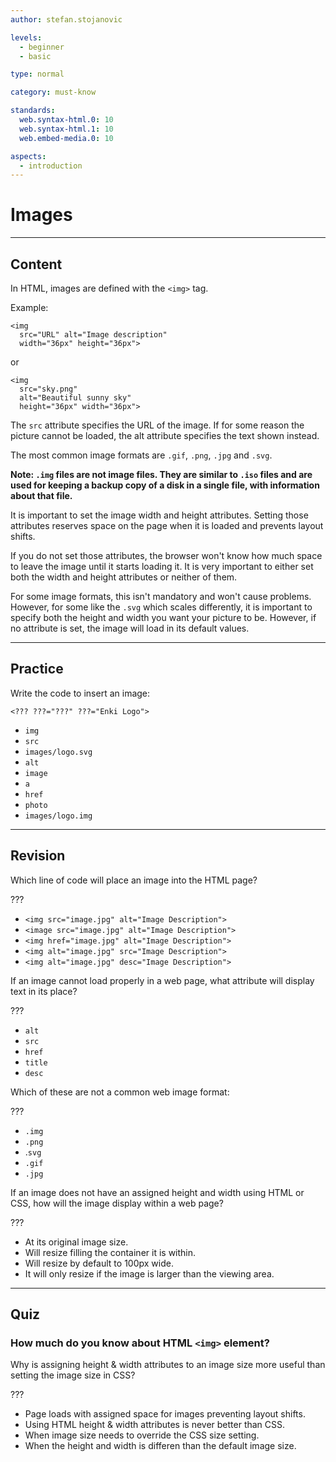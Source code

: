 ```yaml
---
author: stefan.stojanovic

levels:
  - beginner
  - basic

type: normal

category: must-know

standards:
  web.syntax-html.0: 10
  web.syntax-html.1: 10
  web.embed-media.0: 10

aspects:
  - introduction
---
```


# Images

---

## Content

In HTML, images are defined with the `<img>` tag.

Example:

```
<img
  src="URL" alt="Image description"
  width="36px" height="36px">
```

or

```
<img
  src="sky.png"
  alt="Beautiful sunny sky"
  height="36px" width="36px">
```

The `src` attribute specifies the URL of the image.
If for some reason the picture cannot be loaded, the alt attribute specifies the text shown instead.

The most common image formats are `.gif`, `.png`, `.jpg` and `.svg`.

**Note: `.img` files are not image files. They are similar to `.iso` files and are used for keeping a backup copy of a disk in a single file, with information about that file.**

It is important to set the image width and height attributes. Setting those attributes reserves space on the page when it is loaded and prevents layout shifts.

If you do not set those attributes, the browser won't know how much space to leave the image until it starts loading it.
It is very important to either set both the width and height attributes or neither of them.

For some image formats, this isn't mandatory and won't cause problems. However, for some like the `.svg` which scales differently, it is important to specify both the height and width you want your picture to be. However, if no attribute is set, the image will load in its default values.

---

## Practice

Write the code to insert an image:

`<??? ???="???" ???="Enki Logo">`

- `img`
- `src`
- `images/logo.svg`
- `alt`
- `image`
- `a`
- `href`
- `photo`
- `images/logo.img`

---

## Revision

Which line of code will place an image into the HTML page?

???

- `<img src="image.jpg" alt="Image Description">`
- `<image src="image.jpg" alt="Image Description">`
- `<img href="image.jpg" alt="Image Description">`
- `<img alt="image.jpg" src="Image Description">`
- `<img alt="image.jpg" desc="Image Description">`

If an image cannot load properly in a web page, what attribute will display text in its place?

???

- `alt`
- `src`
- `href`
- `title`
- `desc`

Which of these are not a common web image format:

???

- `.img`
- `.png`
- .`svg`
- `.gif`
- `.jpg`

If an image does not have an assigned height and width using HTML or CSS, how will the image display within a web page?

???

- At its original image size.
- Will resize filling the container it is within.
- Will resize by default to 100px wide.
- It will only resize if the image is larger than the viewing area.

---

## Quiz

### How much do you know about HTML `<img>` element?

Why is assigning height & width attributes to an image size more useful than setting the image size in CSS?

???

- Page loads with assigned space for images preventing layout shifts.
- Using HTML height & width attributes is never better than CSS.
- When image size needs to override the CSS size setting.
- When the height and width is differen than the default image size.
